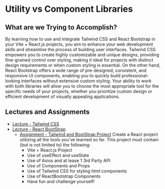 # Utility vs Component Libraries

## What are we Trying to Accomplish?

By learning how to use and integrate Tailwind CSS and React Bootstrap in your Vite + React.js projects, you aim to enhance your web development skills and streamline the process of building user interfaces. Tailwind CSS empowers you to create highly customizable and unique designs, providing fine-grained control over styling, making it ideal for projects with distinct design requirements or when custom styling is essential. On the other hand, React Bootstrap offers a wide range of pre-designed, consistent, and responsive UI components, enabling you to quickly build professional-looking interfaces without extensive custom styling. Your ability to work with both libraries will allow you to choose the most appropriate tool for the specific needs of your projects, whether you prioritize custom design or efficient development of visually appealing applications.

## Lectures and Assignments

- [Lecture - Tailwind CSS](./1-tailwind.md)
- [Lecture - React BootStrap](./2-bootstrap.md)
  - [Assignment - Tailwind and BootStrap Project](.) Create a React project utilizing all the tools you've learned so far. This project must contain (but is not limited to) the following:
    - Vite + React.js Project
    - Use of useEffect and useState
    - Use of Axios and at lease 1 3rd Party API
    - Use of Components and Props
    - Use of Tailwind CSS for styling html components
    - Use of ReactBootstrap Components
    - Have fun and challenge yourself!
